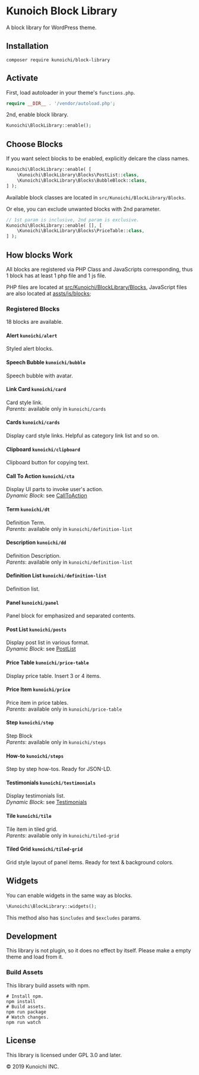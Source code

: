 # Kunoich Block Library

A block library for WordPress theme.

## Installation

```
composer require kunoichi/block-library
```

## Activate

First, load autoloader in your theme's `functions.php`.

```php
require __DIR__ . '/vendor/autoload.php';
```

2nd, enable block library.

```php
Kunoichi\BlockLibrary::enable();
```

## Choose Blocks

If you want select blocks to be enabled, explicitly delcare the class names.

```php
Kunoichi\BlockLibrary::enable( [
	\Kunoichi\BlockLibrary\Blocks\PostList::class,
	\Kunoichi\BlockLibrary\Blocks\BubbleBlock::class,
] );
```

Available block classes are located in `src/Kunoichi/BlockLibrary/Blocks`.

Or else, you can exclude unwanted blocks with 2nd parameter.

```php
// 1st param is inclusive, 2nd param is exclusive.
Kunoichi\BlockLibrary::enable( [], [
	\Kunoichi\BlockLibrary\Blocks\PriceTable::class,
] );
```

## How blocks Work

All blocks are registered via PHP Class and JavaScripts corresponding, thus 1 block has at least 1 php file and 1 js file.

PHP files are located at [src/Kunoichi/BlockLibrary/Blocks](./src/Kunoichi/BlockLibrary/Blocks), JavaScript files are also located at [assts/js/blocks](./assets/js/blocks);

### Registered Blocks

18 blocks are available.

#### Alert `kunoichi/alert`  
Styled alert blocks.

#### Speech Bubble `kunoichi/bubble`  
Speech bubble with avatar.

#### Link Card `kunoichi/card`  
Card style link.  
*Parents*: available only in `kunoichi/cards`

#### Cards `kunoichi/cards`  
Display card style links. Helpful as category link list and so on.

#### Clipboard `kunoichi/clipboard`  
Clipboard button for copying text.

#### Call To Action `kunoichi/cta`  
Display UI parts to invoke user\'s action.  
*Dynamic Block*: see [CallToAction](./src/Kunoichi/BlockLibrary/Blocks/CallToAction.php)

#### Term `kunoichi/dt`  
Definition Term.  
*Parents*: available only in `kunoichi/definition-list`

#### Description `kunoichi/dd`  
Definition Description.  
*Parents*: available only in `kunoichi/definition-list`

#### Definition List `kunoichi/definition-list`  
Definition list.

#### Panel `kunoichi/panel`  
Panel block for emphasized and separated contents.

#### Post List `kunoichi/posts`  
Display post list in various format.  
*Dynamic Block*: see [PostList](./src/Kunoichi/BlockLibrary/Blocks/PostList.php)

#### Price Table `kunoichi/price-table`  
Display price table. Insert 3 or 4 items.

#### Price Item `kunoichi/price`  
Price item in price tables.  
*Parents*: available only in `kunoichi/price-table`

#### Step `kunoichi/step`  
Step Block  
*Parents*: available only in `kunoichi/steps`

#### How-to `kunoichi/steps`  
Step by step how-tos. Ready for JSON-LD.

#### Testimonials `kunoichi/testimonials`  
Display testimonials list.  
*Dynamic Block*: see [Testimonials](./src/Kunoichi/BlockLibrary/Blocks/Testimonials.php)

#### Tile `kunoichi/tile`  
Tile item in tiled grid.  
*Parents*: available only in `kunoichi/tiled-grid`

#### Tiled Grid `kunoichi/tiled-grid`  
Grid style layout of panel items. Ready for text & background colors.


## Widgets

You can enable widgets in the same way as blocks.

```php
\Kunoichi\BlockLibrary::widgets();
```

This method also has `$includes` and `$excludes` params.

## Development

This library is not plugin, so it does no effect by itself.
Please make a empty theme and load from it.

### Build Assets

This library build assets with npm.

```
# Install npm.
npm install
# Build assets.
npm run package
# Watch changes.
npm run watch
```

## License

This library is licensed under GPL 3.0 and later.

&copy; 2019 Kunoichi INC.